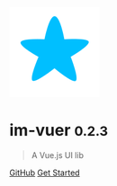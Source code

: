 ![logo](_assets/SFont.CN.svg)

# im-vuer <small>0.2.3</small>

> A Vue.js UI lib

[GitHub](https://github.com/is-liyiwei/im-vuer)
[Get Started](#说明)

<!-- ![color](#b3daff) -->

